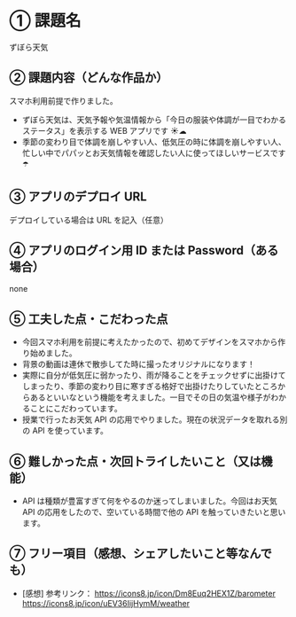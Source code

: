 # ① 課題名

ずぼら天気

## ② 課題内容（どんな作品か）

スマホ利用前提で作りました。

- ずぼら天気は、天気予報や気温情報から「今日の服装や体調が一目でわかるステータス」を表示する WEB アプリです ☀️☁
- 季節の変わり目で体調を崩しやすい人、低気圧の時に体調を崩しやすい人、忙しい中でパパッとお天気情報を確認したい人に使ってほしいサービスです ☂️

## ③ アプリのデプロイ URL

デプロイしている場合は URL を記入（任意）

## ④ アプリのログイン用 ID または Password（ある場合）

none

## ⑤ 工夫した点・こだわった点

- 今回スマホ利用を前提に考えたかったので、初めてデザインをスマホから作り始めました。
- 背景の動画は連休で散歩してた時に撮ったオリジナルになります！
- 実際に自分が低気圧に弱かったり、雨が降ることをチェックせずに出掛けてしまったり、季節の変わり目に寒すぎる格好で出掛けたりしていたところからあるといいなという機能を考えました。一目でその日の気温や様子がわかることにこだわっています。
- 授業で行ったお天気 API の応用でやりました。現在の状況データを取れる別の API を使っています。

## ⑥ 難しかった点・次回トライしたいこと（又は機能）

- API は種類が豊富すぎて何をやるのか迷ってしまいました。今回はお天気 API の応用をしたので、空いている時間で他の API を触っていきたいと思います。

## ⑦ フリー項目（感想、シェアしたいこと等なんでも）

- [感想]
  参考リンク：
  https://icons8.jp/icon/Dm8Euq2HEX1Z/barometer
  https://icons8.jp/icon/uEV36IijHymM/weather
